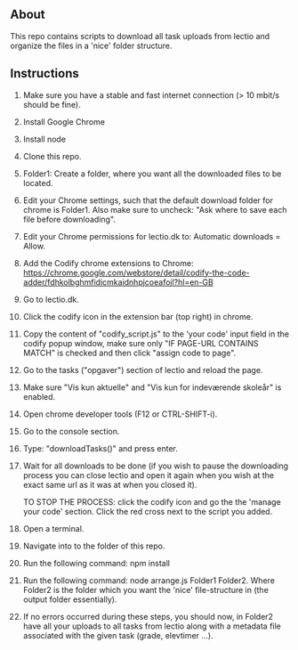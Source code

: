 ## About
This repo contains scripts to download all task uploads from lectio and organize the files in a 'nice' folder structure.

## Instructions
1. Make sure you have a stable and fast internet connection (> 10 mbit/s should be fine).
2. Install Google Chrome
3. Install node
4. Clone this repo.
5. Folder1: Create a folder, where you want all the downloaded files to be located.
6. Edit your Chrome settings, such that the default download folder for chrome is Folder1. Also make sure to uncheck: "Ask where to save each file before downloading".
7. Edit your Chrome permissions for lectio.dk to: Automatic downloads = Allow.
8. Add the Codify chrome extensions to Chrome: https://chrome.google.com/webstore/detail/codify-the-code-adder/fdhkolbghmfidicmkaidnhpjcoeafojl?hl=en-GB
9. Go to lectio.dk.
10. Click the codify icon in the extension bar (top right) in chrome.
11. Copy the content of "codify_script.js" to the 'your code' input field in the codify popup window, make sure only "IF PAGE-URL CONTAINS MATCH" is checked and then click "assign code to page".
12. Go to the tasks ("opgaver") section of lectio and reload the page.
13. Make sure "Vis kun aktuelle" and "Vis kun for indeværende skoleår" is enabled.
14. Open chrome developer tools (F12 or CTRL-SHIFT-i).
15. Go to the console section.
16. Type: "downloadTasks()" and press enter.
17. Wait for all downloads to be done (if you wish to pause the downloading process you can close lectio and open it again when you wish at the exact same url as it was at when you closed it).
    
    TO STOP THE PROCESS: click the codify icon and go the the 'manage your code' section. Click the red cross next to the script you added.

18. Open a terminal.
19. Navigate into to the folder of this repo.
20. Run the following command: npm install
21. Run the following command: node arrange.js Folder1 Folder2. Where Folder2 is the folder which you want the 'nice' file-structure in (the output folder essentially).
22. If no errors occurred during these steps, you should now, in Folder2 have all your uploads to all tasks from lectio along with a metadata file associated with the given task (grade, elevtimer ...).
